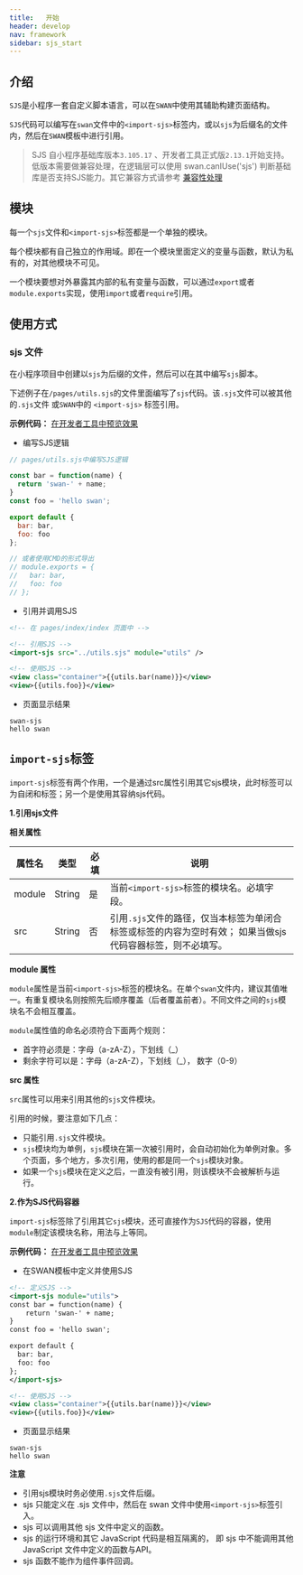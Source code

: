 ```yaml
---
title:   开始
header: develop
nav: framework
sidebar: sjs_start
---
```



## 介绍

`SJS`是小程序一套自定义脚本语言，可以在`SWAN`中使用其辅助构建页面结构。

`SJS`代码可以编写在`swan`文件中的`<import-sjs>`标签内，或以`sjs`为后缀名的文件内，然后在`SWAN`模板中进行引用。

> SJS 自小程序基础库版本`3.105.17` 、开发者工具正式版`2.13.1`开始支持。
> 低版本需要做兼容处理，在逻辑层可以使用 swan.canIUse('sjs') 判断基础库是否支持SJS能力。其它兼容方式请参考 [兼容性处理](https://smartprogram.baidu.com/docs/develop/swan/compatibility/)

## 模块

每一个`sjs`文件和`<import-sjs>`标签都是一个单独的模块。

每个模块都有自己独立的作用域。即在一个模块里面定义的变量与函数，默认为私有的，对其他模块不可见。

一个模块要想对外暴露其内部的私有变量与函数，可以通过`export`或者`module.exports`实现，使用`import`或者`require`引用。

## 使用方式

### sjs 文件

在小程序项目中创建以`sjs`为后缀的文件，然后可以在其中编写`sjs`脚本。

下述例子在`/pages/utils.sjs`的文件里面编写了`sjs`代码。该`.sjs`文件可以被其他的`.sjs`文件 或`SWAN`中的 `<import-sjs>` 标签引用。

**示例代码：**
<a href="swanide://fragment/5d52f3c6b35db9ac67f9eea0886d207b1571199141333" title="在开发者工具中预览效果" target="_self">在开发者工具中预览效果</a>

- 编写SJS逻辑

```js
// pages/utils.sjs中编写SJS逻辑

const bar = function(name) {
  return 'swan-' + name;
}
const foo = 'hello swan';

export default {
  bar: bar,
  foo: foo
};

// 或者使用CMD的形式导出
// module.exports = {
//   bar: bar,
//   foo: foo
// };
```

- 引用并调用SJS

```xml
<!-- 在 pages/index/index 页面中 -->

<!-- 引用SJS -->
<import-sjs src="../utils.sjs" module="utils" />

<!-- 使用SJS -->
<view class="container">{{utils.bar(name)}}</view>
<view>{{utils.foo}}</view>
```

- 页面显示结果

```
swan-sjs
hello swan
```

## `import-sjs`标签

`import-sjs`标签有两个作用，一个是通过src属性引用其它sjs模块，此时标签可以为自闭和标签；另一个是使用其容纳sjs代码。

**1.引用sjs文件**

**相关属性**

|属性名|类型|必填|说明|
|---|---|---|---|
|module|String|是|当前`<import-sjs>`标签的模块名。必填字段。
|src|String	|否|引用`.sjs`文件的路径，仅当本标签为单闭合标签或标签的内容为空时有效； 如果当做sjs代码容器标签，则不必填写。

**module 属性**

`module`属性是当前`<import-sjs>`标签的模块名。在单个`swan`文件内，建议其值唯一。有重复模块名则按照先后顺序覆盖（后者覆盖前者）。不同文件之间的`sjs`模块名不会相互覆盖。

`module`属性值的命名必须符合下面两个规则：

  - 首字符必须是：字母（a-zA-Z），下划线（_）
  - 剩余字符可以是：字母（a-zA-Z），下划线（_）， 数字（0-9）


**src 属性**

`src`属性可以用来引用其他的`sjs`文件模块。

引用的时候，要注意如下几点：

- 只能引用`.sjs`文件模块。
- `sjs`模块均为单例，`sjs`模块在第一次被引用时，会自动初始化为单例对象。多个页面，多个地方，多次引用，使用的都是同一个`sjs`模块对象。
- 如果一个`sjs`模块在定义之后，一直没有被引用，则该模块不会被解析与运行。

**2.作为SJS代码容器**

`import-sjs`标签除了引用其它`sjs`模块，还可直接作为`SJS`代码的容器，使用`module`制定该模块名称，用法与上等同。

**示例代码：**
<a href="swanide://fragment/a214cb06c6d7342d91bde3135ce802851571214960218" title="在开发者工具中预览效果" target="_self">在开发者工具中预览效果</a>

- 在SWAN模板中定义并使用SJS

```xml
<!-- 定义SJS -->
<import-sjs module="utils">
const bar = function(name) {
    return 'swan-' + name;
}
const foo = 'hello swan';

export default {
  bar: bar,
  foo: foo
};
</import-sjs>

<!-- 使用SJS -->
<view class="container">{{utils.bar(name)}}</view>
<view>{{utils.foo}}</view>

```

- 页面显示结果

```
swan-sjs
hello swan
```

**注意**

- 引用sjs模块时务必使用`.sjs`文件后缀。
- sjs 只能定义在 .sjs 文件中，然后在 swan 文件中使用`<import-sjs>`标签引入。
- sjs 可以调用其他 sjs 文件中定义的函数。
- sjs 的运行环境和其它 JavaScript 代码是相互隔离的， 即 sjs 中不能调用其他 JavaScript 文件中定义的函数与API。
- sjs 函数不能作为组件事件回调。